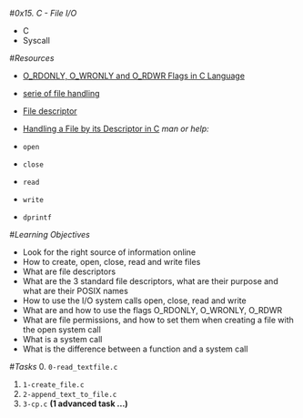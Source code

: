 #_0x15. C - File I/O_
* C
* Syscall

#_Resources_

* [O_RDONLY, O_WRONLY and O_RDWR Flags in C Language](https://linuxhint.com/c-language-o_donly-o_wrongly-and-o_rdwr-flags/ "Title")
* [serie of file handling](https://www.youtube.com/watch?v=ZIe_j8xAkU4&list=PLdo5W4Nhv31a8UcMN9-35ghv8qyFWD9_S&index=119 "Title")
* [File descriptor](https://en.wikipedia.org/wiki/File_descriptor "Title")
* [Handling a File by its Descriptor in C](https://www.codequoi.com/en/handling-a-file-by-its-descriptor-in-c/ "Title")
_man or help:_

* `open`
* `close`
* `read`
* `write`
* `dprintf`

#_Learning Objectives_

* Look for the right source of information online
* How to create, open, close, read and write files
* What are file descriptors
* What are the 3 standard file descriptors, what are their purpose and what are their POSIX names
* How to use the I/O system calls open, close, read and write
* What are and how to use the flags O_RDONLY, O_WRONLY, O_RDWR
* What are file permissions, and how to set them when creating a file with the open system call
* What is a system call
* What is the difference between a function and a system call

#_Tasks_
0. `0-read_textfile.c`
1. `1-create_file.c`
2. `2-append_text_to_file.c`
3. `3-cp.c`
__(1 advanced task ...)__

